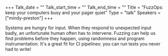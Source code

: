 +++
Talk_date = ""
Talk_start_time = ""
Talk_end_time = ""
Title = "FuzzOps: keep your computers busy and your pager quiet"
Type = "talk"
Speakers = ["mindy-preston"]
+++

Systems are hungry for input. When they respond to unexpected input badly, an unfortunate human often has to intervene. Fuzzing can help us find problems before they happen, using randomness and program instrumentation. It's a great fit for CI pipelines: you can run tests you never had to write!
